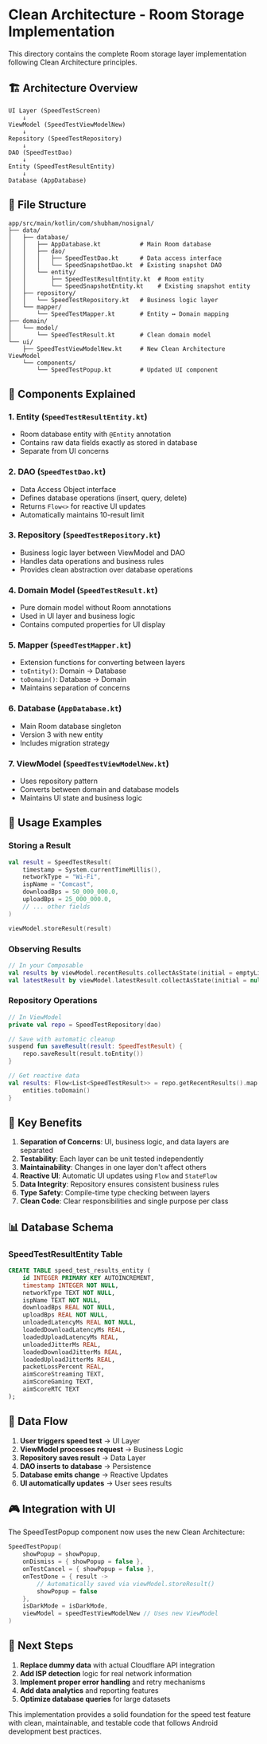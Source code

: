 # Clean Architecture - Room Storage Implementation

This directory contains the complete Room storage layer implementation following Clean Architecture principles.

## 🏗️ Architecture Overview

```
UI Layer (SpeedTestScreen)
    ↓
ViewModel (SpeedTestViewModelNew)
    ↓ 
Repository (SpeedTestRepository)
    ↓
DAO (SpeedTestDao)
    ↓
Entity (SpeedTestResultEntity)
    ↓
Database (AppDatabase)
```

## 📁 File Structure

```
app/src/main/kotlin/com/shubham/nosignal/
├── data/
│   ├── database/
│   │   ├── AppDatabase.kt           # Main Room database
│   │   ├── dao/
│   │   │   ├── SpeedTestDao.kt      # Data access interface
│   │   │   └── SpeedSnapshotDao.kt  # Existing snapshot DAO
│   │   └── entity/
│   │       ├── SpeedTestResultEntity.kt  # Room entity
│   │       └── SpeedSnapshotEntity.kt    # Existing snapshot entity
│   ├── repository/
│   │   └── SpeedTestRepository.kt   # Business logic layer
│   └── mapper/
│       └── SpeedTestMapper.kt       # Entity ↔ Domain mapping
├── domain/
│   └── model/
│       └── SpeedTestResult.kt       # Clean domain model
└── ui/
    ├── SpeedTestViewModelNew.kt     # New Clean Architecture ViewModel
    └── components/
        └── SpeedTestPopup.kt        # Updated UI component
```

## 🔧 Components Explained

### 1. **Entity** (`SpeedTestResultEntity.kt`)
- Room database entity with `@Entity` annotation
- Contains raw data fields exactly as stored in database
- Separate from UI concerns

### 2. **DAO** (`SpeedTestDao.kt`)
- Data Access Object interface
- Defines database operations (insert, query, delete)
- Returns `Flow<>` for reactive UI updates
- Automatically maintains 10-result limit

### 3. **Repository** (`SpeedTestRepository.kt`)
- Business logic layer between ViewModel and DAO
- Handles data operations and business rules
- Provides clean abstraction over database operations

### 4. **Domain Model** (`SpeedTestResult.kt`)
- Pure domain model without Room annotations
- Used in UI layer and business logic
- Contains computed properties for UI display

### 5. **Mapper** (`SpeedTestMapper.kt`)
- Extension functions for converting between layers
- `toEntity()`: Domain → Database
- `toDomain()`: Database → Domain
- Maintains separation of concerns

### 6. **Database** (`AppDatabase.kt`)
- Main Room database singleton
- Version 3 with new entity
- Includes migration strategy

### 7. **ViewModel** (`SpeedTestViewModelNew.kt`)
- Uses repository pattern
- Converts between domain and database models
- Maintains UI state and business logic

## 🚀 Usage Examples

### Storing a Result
```kotlin
val result = SpeedTestResult(
    timestamp = System.currentTimeMillis(),
    networkType = "Wi-Fi",
    ispName = "Comcast",
    downloadBps = 50_000_000.0,
    uploadBps = 25_000_000.0,
    // ... other fields
)

viewModel.storeResult(result)
```

### Observing Results
```kotlin
// In your Composable
val results by viewModel.recentResults.collectAsState(initial = emptyList())
val latestResult by viewModel.latestResult.collectAsState(initial = null)
```

### Repository Operations
```kotlin
// In ViewModel
private val repo = SpeedTestRepository(dao)

// Save with automatic cleanup
suspend fun saveResult(result: SpeedTestResult) {
    repo.saveResult(result.toEntity())
}

// Get reactive data
val results: Flow<List<SpeedTestResult>> = repo.getRecentResults().map { entities ->
    entities.toDomain()
}
```

## 🎯 Key Benefits

1. **Separation of Concerns**: UI, business logic, and data layers are separated
2. **Testability**: Each layer can be unit tested independently
3. **Maintainability**: Changes in one layer don't affect others
4. **Reactive UI**: Automatic UI updates using `Flow` and `StateFlow`
5. **Data Integrity**: Repository ensures consistent business rules
6. **Type Safety**: Compile-time type checking between layers
7. **Clean Code**: Clear responsibilities and single purpose per class

## 📊 Database Schema

### SpeedTestResultEntity Table
```sql
CREATE TABLE speed_test_results_entity (
    id INTEGER PRIMARY KEY AUTOINCREMENT,
    timestamp INTEGER NOT NULL,
    networkType TEXT NOT NULL,
    ispName TEXT NOT NULL,
    downloadBps REAL NOT NULL,
    uploadBps REAL NOT NULL,
    unloadedLatencyMs REAL NOT NULL,
    loadedDownloadLatencyMs REAL,
    loadedUploadLatencyMs REAL,
    unloadedJitterMs REAL,
    loadedDownloadJitterMs REAL,
    loadedUploadJitterMs REAL,
    packetLossPercent REAL,
    aimScoreStreaming TEXT,
    aimScoreGaming TEXT,
    aimScoreRTC TEXT
);
```

## 🔄 Data Flow

1. **User triggers speed test** → UI Layer
2. **ViewModel processes request** → Business Logic
3. **Repository saves result** → Data Layer  
4. **DAO inserts to database** → Persistence
5. **Database emits change** → Reactive Updates
6. **UI automatically updates** → User sees results

## 🎮 Integration with UI

The SpeedTestPopup component now uses the new Clean Architecture:

```kotlin
SpeedTestPopup(
    showPopup = showPopup,
    onDismiss = { showPopup = false },
    onTestCancel = { showPopup = false },
    onTestDone = { result -> 
        // Automatically saved via viewModel.storeResult()
        showPopup = false 
    },
    isDarkMode = isDarkMode,
    viewModel = speedTestViewModelNew // Uses new ViewModel
)
```

## 🚧 Next Steps

1. **Replace dummy data** with actual Cloudflare API integration
2. **Add ISP detection** logic for real network information
3. **Implement proper error handling** and retry mechanisms
4. **Add data analytics** and reporting features
5. **Optimize database queries** for large datasets

This implementation provides a solid foundation for the speed test feature with clean, maintainable, and testable code that follows Android development best practices. 